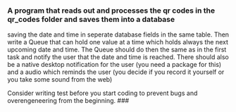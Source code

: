 ### A program that reads out and processes the qr codes in the qr_codes folder and saves them into a database 
saving the date and time in seperate database fields in the same table. Then write a Queue that can hold one value at 
a time which holds always the next upcoming date and time. The Queue should do then the same as in the first task and notify the
user that the date and time is reached. There should also be a native desktop notification for the user (you need a package for this) 
and a audio which reminds the user (you decide if you record it yourself or you take some sound from the web)

Consider writing test before you start coding to prevent bugs and overengeneering from the beginning. ###
